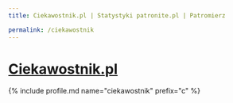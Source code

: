 ```yaml
---
title: Ciekawostnik.pl | Statystyki patronite.pl | Patromierz

permalink: /ciekawostnik
---
```


# [Ciekawostnik.pl](https://patronite.pl/ciekawostnik)

{% include profile.md name="ciekawostnik" prefix="c" %}
